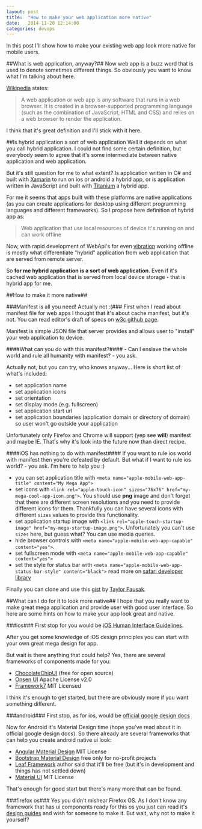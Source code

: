 ```yaml
---
layout: post
title:  "How to make your web application more native"
date:   2014-11-20 12:14:00
categories: devops
---
```

In this post I'll show how to make your existing web app look more native for mobile users.

##What is web application, anyway?##
Now web app is a buzz word that is used to denote sometimes different things. So obviously you want to know what I'm talking about here.

[Wikipedia](http://en.wikipedia.org/wiki/Web_application) states:
> A web application or web app is any software that runs in a web browser. It is created in a browser-supported programming language (such as the
> combination of JavaScript, HTML and CSS) and relies on a web browser to render the application.

I think that it's great definition and I'll stick with it here.

##Is hybrid application a sort of web application
Well it depends on what you call hybrid application. I could not find some certain definition, but everybody seem to agree that it's some intermediate
between native application and web application. 

But it's still question for me to what extent? Is application written in C# and built with [Xamarin](http://xamarin.com/) to run on ios or android a
hybrid app, or is application written in JavaScript and built with [Titanium](http://www.appcelerator.com/titanium/) a hybrid app.

For me it seems that apps built with these platforms are native applications (as you can create applications for desktop using different programming
languages and different frameworks).
So I propose here definition of hybrid app as:
>Web application that use local resources of device it's running on and can work offline

Now, with rapid development of WebApi's for even [vibration](https://developer.mozilla.org/en-US/docs/Web/Guide/API/Vibration) working offline is
mostly what differentiate "hybrid" application from web application that are served from remote server. 

So **for me hybrid application is a sort of web application**. Even if it's cached web application that is served from local device storage - that is
hybrid app for me.

##How to make it more native##

###Manifest is all you need! Actually not :(###
First when I read about manifest file for web apps I thought that it's about cache manifest, but it's not. You can read editor's draft of specs on
[w3c github page](https://w3c.github.io/manifest/).

Manifest is simple JSON file that server provides and allows user to "install" your web application to device.

####What can you do with this manifest?####
\- Can I enslave the whole world and rule all humanity with manifest? - you ask.

Actually not, but you can try, who knows anyway...
Here is short list of what's included:

- set application name
- set application icons
- set orientation
- set display mode (e.g. fullscreen)
- set application start url
- set application boundaries (application domain or directory of domain) so user won't go outside your application

Unfortunately only Firefox and Chrome will support (yep see **will**) manifest and maybe IE. That's why it's look into the future now than direct
recipe.

####iOS has nothing to do with manifest####
If you want to rule ios world with manifest then you're defeated by default. 
But what if I want to rule ios world? - you ask.
I'm here to help you :)

- you can set application title with `<meta name="apple-mobile-web-app-title" content="My Mega App">`
- set icons with `<link rel="apple-touch-icon" sizes="76x76" href="my-mega-cool-app-icon.png">`. You should use **png** image and don't forget that
  there are different screen resolutions and you need to provide different icons for them. Thankfully you can have several icons with different
  `sizes` values to provide this functionality.
- set application startup image with `<link rel="apple-touch-startup-image" href="my-mega-startup-image.png">`. Unfortunately you can't use `sizes`
    here, but guess what? You can use media queries.
- hide browser controls with `<meta name="apple-mobile-web-app-capable" content="yes">`.
- set fullscreen mode with `<meta name="apple-mobile-web-app-capable" content="yes">`
- set the style for status bar with `<meta name="apple-mobile-web-app-status-bar-style" content="black">` read more on [safari developer
      library](https://developer.apple.com/library/safari/documentation/AppleApplications/Reference/SafariHTMLRef/Articles/MetaTags.html)

Finally you can clone and use this [gist](https://gist.github.com/tfausak/2222823) by [Taylor Fausak](https://github.com/tfausak).

##What can I do for it to look more native##
I hope that you really want to make great mega application and provide user with good user interface. So here are some hints on how to make your
app look great and native.

###ios###
First stop for you would be [iOS Human Interface
Guidelines](https://developer.apple.com/library/ios/documentation/userexperience/conceptual/mobilehig/).

After you get some knowledge of iOS design principles you can start with your own great mega design for app. 

But wait is there anything that could help? Yes, there are several frameworks of components made for you:

- [ChocolateChipUI](http://chocolatechip-ui.com) (free for open source)
- [Onsen UI](http://onsen.io/) Apache License v2.0
- [Framework7](http://www.idangero.us/framework7/) MIT Licensed

I think it's enough to get started, but there are obviously more if you want something different.

###android###
First stop, as for ios, would be [official google design docs](https://developer.android.com/design/index.html)

Now for Android it's Material Design time (hope you've read about it in official google design docs). So there already are several frameworks
that can help you create android native ui look:

- [Angular Material Design](https://material.angularjs.org/) MIT License
- [Bootstrap Material Design](zvrasta.github.io/bootstrap-material-design/) free only for no-profit projects
- [Leaf Framework](http://getleaf.com/) author said that it'll be free (but it's in development and things has not settled down)
- [Material UI](http://material-ui.com) MIT License

That's enough for good start but there's many more that can be found.

###firefox os###
Yes you didn't mishear Firefox OS. As I don't know any framework that has ui components ready for this os you just can read it's [design
guides](https://www.mozilla.org/en-US/styleguide/products/firefox-os/) and wish for someone to make it. But wait, why not to make it yourself?

